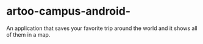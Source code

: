 # artoo-campus-android-

An application that saves your favorite trip around the world 
and it shows all of them in a map.